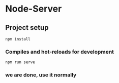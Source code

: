 # Node-Server

## Project setup
```
npm install
```

### Compiles and hot-reloads for development
```
npm run serve
```

### we are done, use it normally


